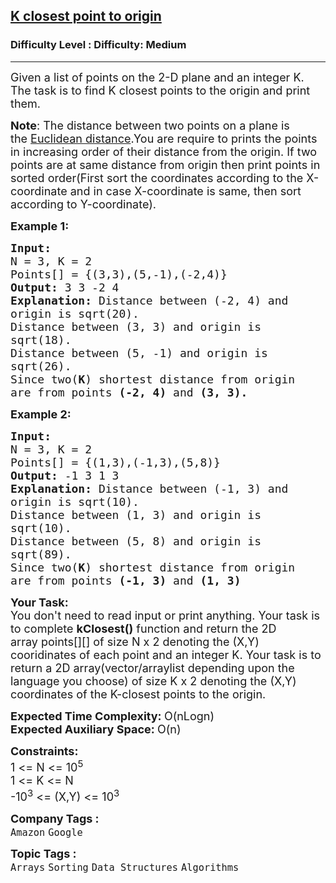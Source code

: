 <h2><a href="https://www.geeksforgeeks.org/problems/product-array-puzzle4634/1">K closest point to origin</a></h2><h3>Difficulty Level : Difficulty: Medium</h3><hr><div class="problems_problem_content__Xm_eO"><p><span style="font-size: 18px;">Given a list of points on the 2-D plane and an integer K. The task is to find K closest points to the origin and print them.</span></p>
<p><span style="font-size: 18px;"><strong>Note</strong>: The distance between two points on a plane is the&nbsp;<a href="https://en.wikipedia.org/wiki/Euclidean_distance" target="_blank" rel="nofollow noopener">Euclidean distance</a>.You are require to prints the points in increasing order of their distance from the origin. If two points are at same distance from origin&nbsp;then print points in sorted order(First sort the coordinates according to the X-coordinate and in case X-coordinate is same, then sort&nbsp; according to Y-coordinate).</span></p>
<p><span style="font-size: 18px;"><strong>Example 1:</strong></span></p>
<pre><span style="font-size: 18px;"><strong>Input:
</strong>N = 3, K = 2
Points[] = {(3,3),(5,-1),(-2,4)}
<strong>Output: </strong>3 3 -2 4<strong>
Explanation: </strong>Distance between (-2, 4) and
origin is sqrt(20).
Distance between (3, 3) and origin is
sqrt(18).
Distance between (5, -1) and origin is
sqrt(26).
Since two(<strong>K</strong>) shortest distance from origin
are from points <strong>(-2, 4)&nbsp;</strong>and <strong>(3, 3).</strong></span>
</pre>
<p><span style="font-size: 18px;"><strong>Example 2:</strong></span></p>
<pre><span style="font-size: 18px;"><strong>Input:
</strong>N = 3, K = 2
Points[] = {(1,3),(-1,3),(5,8)}
<strong>Output: </strong>-1 3 1 3<strong>
Explanation: </strong>Distance between (-1, 3) and
origin is sqrt(10).
Distance between (1, 3) and origin is
sqrt(10).
Distance between (5, 8) and origin is
sqrt(89).
Since two(<strong>K</strong>) shortest distance from origin
are from points <strong>(-1, 3)&nbsp;</strong>and <strong>(1, 3)&nbsp;</strong></span></pre>
<p><span style="font-size: 18px;"><strong>Your Task:</strong><br>You don't need to read input or print anything.&nbsp;Your task is to complete&nbsp;<strong>kClosest()</strong>&nbsp;function and return the 2D array&nbsp;points[][] of size N x 2 denoting the (X,Y) cooridinates of each point and an integer K. Your task is to return a 2D array(vector/arraylist depending upon the language you choose)&nbsp;of size K x 2 denoting the (X,Y) coordinates of the K-closest points to the origin.&nbsp;</span></p>
<p><span style="font-size: 18px;"><strong>Expected Time Complexity:&nbsp;</strong>O(nLogn)<br><strong>Expected Auxiliary Space:&nbsp;</strong>O(n)&nbsp;</span></p>
<p><span style="font-size: 18px;"><strong>Constraints:&nbsp;</strong><br>1 &lt;= N&nbsp;&lt;= 10<sup>5</sup><br>1 &lt;= K&nbsp;&lt;= N<br>-10<sup>3</sup></span><span style="font-size: 18px;">&nbsp;&lt;= (X,Y) &lt;= 10<sup>3</sup></span></p></div><p><span style=font-size:18px><strong>Company Tags : </strong><br><code>Amazon</code>&nbsp;<code>Google</code>&nbsp;<br><p><span style=font-size:18px><strong>Topic Tags : </strong><br><code>Arrays</code>&nbsp;<code>Sorting</code>&nbsp;<code>Data Structures</code>&nbsp;<code>Algorithms</code>&nbsp;